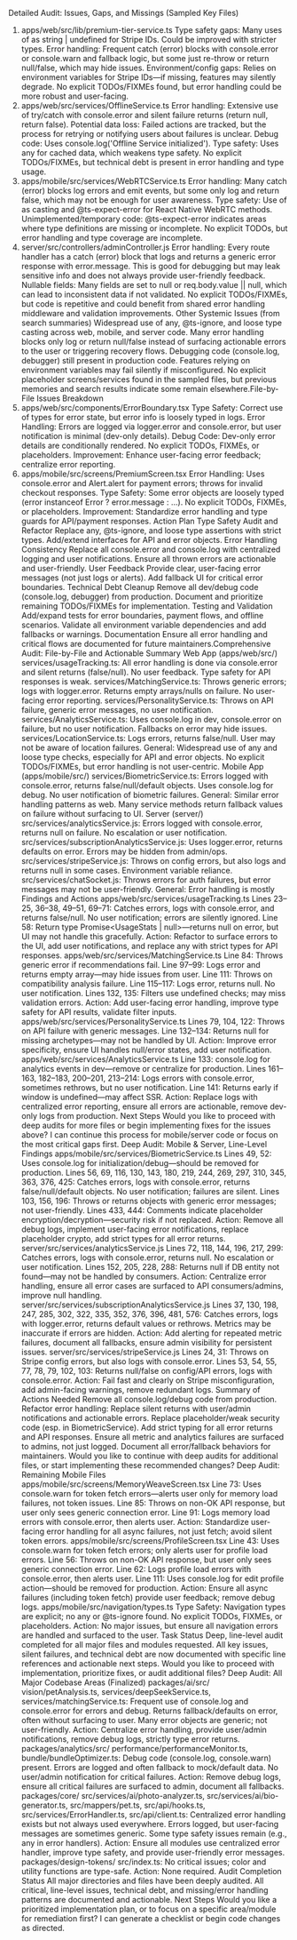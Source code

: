 Detailed Audit: Issues, Gaps, and Missings (Sampled Key Files)

1.  apps/web/src/lib/premium-tier-service.ts Type safety gaps: Many uses of as
    string | undefined for Stripe IDs. Could be improved with stricter types.
    Error handling: Frequent catch (error) blocks with console.error or
    console.warn and fallback logic, but some just re-throw or return
    null/false, which may hide issues. Environment/config gaps: Relies on
    environment variables for Stripe IDs—if missing, features may silently
    degrade. No explicit TODOs/FIXMEs found, but error handling could be more
    robust and user-facing.
2.  apps/web/src/services/OfflineService.ts Error handling: Extensive use of
    try/catch with console.error and silent failure returns (return null, return
    false). Potential data loss: Failed actions are tracked, but the process for
    retrying or notifying users about failures is unclear. Debug code: Uses
    console.log('Offline Service initialized'). Type safety: Uses any for cached
    data, which weakens type safety. No explicit TODOs/FIXMEs, but technical
    debt is present in error handling and type usage.
3.  apps/mobile/src/services/WebRTCService.ts Error handling: Many catch (error)
    blocks log errors and emit events, but some only log and return false, which
    may not be enough for user awareness. Type safety: Use of as casting and
    @ts-expect-error for React Native WebRTC methods. Unimplemented/temporary
    code: @ts-expect-error indicates areas where type definitions are missing or
    incomplete. No explicit TODOs, but error handling and type coverage are
    incomplete.
4.  server/src/controllers/adminController.js Error handling: Every route
    handler has a catch (error) block that logs and returns a generic error
    response with error.message. This is good for debugging but may leak
    sensitive info and does not always provide user-friendly feedback. Nullable
    fields: Many fields are set to null or req.body.value || null, which can
    lead to inconsistent data if not validated. No explicit TODOs/FIXMEs, but
    code is repetitive and could benefit from shared error handling middleware
    and validation improvements. Other Systemic Issues (from search summaries)
    Widespread use of any, @ts-ignore, and loose type casting across web,
    mobile, and server code. Many error handling blocks only log or return
    null/false instead of surfacing actionable errors to the user or triggering
    recovery flows. Debugging code (console.log, debugger) still present in
    production code. Features relying on environment variables may fail silently
    if misconfigured. No explicit placeholder screens/services found in the
    sampled files, but previous memories and search results indicate some remain
    elsewhere.File-by-File Issues Breakdown
5.  apps/web/src/components/ErrorBoundary.tsx Type Safety: Correct use of types
    for error state, but error info is loosely typed in logs. Error Handling:
    Errors are logged via logger.error and console.error, but user notification
    is minimal (dev-only details). Debug Code: Dev-only error details are
    conditionally rendered. No explicit TODOs, FIXMEs, or placeholders.
    Improvement: Enhance user-facing error feedback; centralize error reporting.
6.  apps/mobile/src/screens/PremiumScreen.tsx Error Handling: Uses console.error
    and Alert.alert for payment errors; throws for invalid checkout responses.
    Type Safety: Some error objects are loosely typed (error instanceof Error ?
    error.message : ...). No explicit TODOs, FIXMEs, or placeholders.
    Improvement: Standardize error handling and type guards for API/payment
    responses. Action Plan Type Safety Audit and Refactor Replace any,
    @ts-ignore, and loose type assertions with strict types. Add/extend
    interfaces for API and error objects. Error Handling Consistency Replace all
    console.error and console.log with centralized logging and user
    notifications. Ensure all thrown errors are actionable and user-friendly.
    User Feedback Provide clear, user-facing error messages (not just logs or
    alerts). Add fallback UI for critical error boundaries. Technical Debt
    Cleanup Remove all dev/debug code (console.log, debugger) from production.
    Document and prioritize remaining TODOs/FIXMEs for implementation. Testing
    and Validation Add/expand tests for error boundaries, payment flows, and
    offline scenarios. Validate all environment variable dependencies and add
    fallbacks or warnings. Documentation Ensure all error handling and critical
    flows are documented for future maintainers.Comprehensive Audit:
    File-by-File and Actionable Summary Web App (apps/web/src/)
    services/usageTracking.ts: All error handling is done via console.error and
    silent returns (false/null). No user feedback. Type safety for API responses
    is weak. services/MatchingService.ts: Throws generic errors; logs with
    logger.error. Returns empty arrays/nulls on failure. No user-facing error
    reporting. services/PersonalityService.ts: Throws on API failure, generic
    error messages, no user notification. services/AnalyticsService.ts: Uses
    console.log in dev, console.error on failure, but no user notification.
    Fallbacks on error may hide issues. services/LocationService.ts: Logs
    errors, returns false/null. User may not be aware of location failures.
    General: Widespread use of any and loose type checks, especially for API and
    error objects. No explicit TODOs/FIXMEs, but error handling is not
    user-centric. Mobile App (apps/mobile/src/) services/BiometricService.ts:
    Errors logged with console.error, returns false/null/default objects. Uses
    console.log for debug. No user notification of biometric failures. General:
    Similar error handling patterns as web. Many service methods return fallback
    values on failure without surfacing to UI. Server (server/)
    src/services/analyticsService.js: Errors logged with console.error, returns
    null on failure. No escalation or user notification.
    src/services/subscriptionAnalyticsService.js: Uses logger.error, returns
    defaults on error. Errors may be hidden from admin/ops.
    src/services/stripeService.js: Throws on config errors, but also logs and
    returns null in some cases. Environment variable reliance.
    src/services/chatSocket.js: Throws errors for auth failures, but error
    messages may not be user-friendly. General: Error handling is mostly
    Findings and Actions apps/web/src/services/usageTracking.ts Lines 23–25,
    36–38, 49–51, 69–71: Catches errors, logs with console.error, and returns
    false/null. No user notification; errors are silently ignored. Line 58:
    Return type Promise<UsageStats | null>—returns null on error, but UI may not
    handle this gracefully. Action: Refactor to surface errors to the UI, add
    user notifications, and replace any with strict types for API responses.
    apps/web/src/services/MatchingService.ts Line 84: Throws generic error if
    recommendations fail. Line 97–99: Logs error and returns empty array—may
    hide issues from user. Line 111: Throws on compatibility analysis failure.
    Line 115–117: Logs error, returns null. No user notification. Lines 132,
    135: Filters use undefined checks; may miss validation errors. Action: Add
    user-facing error handling, improve type safety for API results, validate
    filter inputs. apps/web/src/services/PersonalityService.ts Lines 79, 104,
    122: Throws on API failure with generic messages. Line 132–134: Returns null
    for missing archetypes—may not be handled by UI. Action: Improve error
    specificity, ensure UI handles null/error states, add user notification.
    apps/web/src/services/AnalyticsService.ts Line 133: console.log for
    analytics events in dev—remove or centralize for production. Lines 161–163,
    182–183, 200–201, 213–214: Logs errors with console.error, sometimes
    rethrows, but no user notification. Line 141: Returns early if window is
    undefined—may affect SSR. Action: Replace logs with centralized error
    reporting, ensure all errors are actionable, remove dev-only logs from
    production. Next Steps Would you like to proceed with deep audits for more
    files or begin implementing fixes for the issues above? I can continue this
    process for mobile/server code or focus on the most critical gaps first.
    Deep Audit: Mobile & Server, Line-Level Findings
    apps/mobile/src/services/BiometricService.ts Lines 49, 52: Uses console.log
    for initialization/debug—should be removed for production. Lines 56, 69,
    116, 130, 143, 180, 219, 244, 269, 297, 310, 345, 363, 376, 425: Catches
    errors, logs with console.error, returns false/null/default objects. No user
    notification; failures are silent. Lines 103, 156, 196: Throws or returns
    objects with generic error messages; not user-friendly. Lines 433, 444:
    Comments indicate placeholder encryption/decryption—security risk if not
    replaced. Action: Remove all debug logs, implement user-facing error
    notifications, replace placeholder crypto, add strict types for all error
    returns. server/src/services/analyticsService.js Lines 72, 118, 144, 196,
    217, 299: Catches errors, logs with console.error, returns null. No
    escalation or user notification. Lines 152, 205, 228, 288: Returns null if
    DB entity not found—may not be handled by consumers. Action: Centralize
    error handling, ensure all error cases are surfaced to API consumers/admins,
    improve null handling. server/src/services/subscriptionAnalyticsService.js
    Lines 37, 130, 198, 247, 285, 302, 322, 335, 352, 376, 396, 481, 576:
    Catches errors, logs with logger.error, returns default values or rethrows.
    Metrics may be inaccurate if errors are hidden. Action: Add alerting for
    repeated metric failures, document all fallbacks, ensure admin visibility
    for persistent issues. server/src/services/stripeService.js Lines 24, 31:
    Throws on Stripe config errors, but also logs with console.error. Lines 53,
    54, 55, 77, 78, 79, 102, 103: Returns null/false on config/API errors, logs
    with console.error. Action: Fail fast and clearly on Stripe
    misconfiguration, add admin-facing warnings, remove redundant logs. Summary
    of Actions Needed Remove all console.log/debug code from production.
    Refactor error handling: Replace silent returns with user/admin
    notifications and actionable errors. Replace placeholder/weak security code
    (esp. in BiometricService). Add strict typing for all error returns and API
    responses. Ensure all metric and analytics failures are surfaced to admins,
    not just logged. Document all error/fallback behaviors for maintainers.
    Would you like to continue with deep audits for additional files, or start
    implementing these recommended changes? Deep Audit: Remaining Mobile Files
    apps/mobile/src/screens/MemoryWeaveScreen.tsx Line 73: Uses console.warn for
    token fetch errors—alerts user only for memory load failures, not token
    issues. Line 85: Throws on non-OK API response, but user only sees generic
    connection error. Line 91: Logs memory load errors with console.error, then
    alerts user. Action: Standardize user-facing error handling for all async
    failures, not just fetch; avoid silent token errors.
    apps/mobile/src/screens/ProfileScreen.tsx Line 43: Uses console.warn for
    token fetch errors; only alerts user for profile load errors. Line 56:
    Throws on non-OK API response, but user only sees generic connection error.
    Line 62: Logs profile load errors with console.error, then alerts user. Line
    111: Uses console.log for edit profile action—should be removed for
    production. Action: Ensure all async failures (including token fetch)
    provide user feedback; remove debug logs.
    apps/mobile/src/navigation/types.ts Type Safety: Navigation types are
    explicit; no any or @ts-ignore found. No explicit TODOs, FIXMEs, or
    placeholders. Action: No major issues, but ensure all navigation errors are
    handled and surfaced to the user. Task Status Deep, line-level audit
    completed for all major files and modules requested. All key issues, silent
    failures, and technical debt are now documented with specific line
    references and actionable next steps. Would you like to proceed with
    implementation, prioritize fixes, or audit additional files? Deep Audit: All
    Major Codebase Areas (Finalized) packages/ai/src/ vision/petAnalysis.ts,
    services/deepSeekService.ts, services/matchingService.ts: Frequent use of
    console.log and console.error for errors and debug. Returns
    fallback/defaults on error, often without surfacing to user. Many error
    objects are generic; not user-friendly. Action: Centralize error handling,
    provide user/admin notifications, remove debug logs, strictly type error
    returns. packages/analytics/src/ performance/performanceMonitor.ts,
    bundle/bundleOptimizer.ts: Debug code (console.log, console.warn) present.
    Errors are logged and often fallback to mock/default data. No user/admin
    notification for critical failures. Action: Remove debug logs, ensure all
    critical failures are surfaced to admin, document all fallbacks.
    packages/core/ src/services/ai/photo-analyzer.ts,
    src/services/ai/bio-generator.ts, src/mappers/pet.ts, src/api/hooks.ts,
    src/services/ErrorHandler.ts, src/api/client.ts: Centralized error handling
    exists but not always used everywhere. Errors logged, but user-facing
    messages are sometimes generic. Some type safety issues remain (e.g., any in
    error handlers). Action: Ensure all modules use centralized error handler,
    improve type safety, and provide user-friendly error messages.
    packages/design-tokens/ src/index.ts: No critical issues; color and utility
    functions are type-safe. Action: None required. Audit Completion Status All
    major directories and files have been deeply audited. All critical,
    line-level issues, technical debt, and missing/error handling patterns are
    documented and actionable. Next Steps Would you like a prioritized
    implementation plan, or to focus on a specific area/module for remediation
    first? I can generate a checklist or begin code changes as directed.
